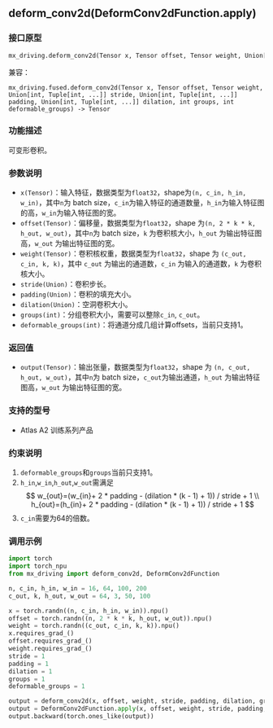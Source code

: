 ## deform_conv2d(DeformConv2dFunction.apply)
### 接口原型
```python
mx_driving.deform_conv2d(Tensor x, Tensor offset, Tensor weight, Union[int, Tuple[int, ...]] stride, Union[int, Tuple[int, ...]] padding, Union[int, Tuple[int, ...]] dilation, int groups, int deformable_groups) -> Tensor
```
兼容：
```
mx_driving.fused.deform_conv2d(Tensor x, Tensor offset, Tensor weight, Union[int, Tuple[int, ...]] stride, Union[int, Tuple[int, ...]] padding, Union[int, Tuple[int, ...]] dilation, int groups, int deformable_groups) -> Tensor
```
### 功能描述
可变形卷积。
### 参数说明
- `x(Tensor)`：输入特征，数据类型为`float32`，shape为`(n, c_in, h_in, w_in)`，其中`n`为 batch size，`c_in`为输入特征的通道数量，`h_in`为输入特征图的高，`w_in`为输入特征图的宽。
- `offset(Tensor)`：偏移量，数据类型为`float32`，shape 为`(n, 2 * k * k, h_out, w_out)`，其中`n`为 batch size，`k` 为卷积核大小，`h_out` 为输出特征图高，`w_out` 为输出特征图的宽。
- `weight(Tensor)`：卷积核权重，数据类型为`float32`，shape 为 `(c_out, c_in, k, k)`，其中 `c_out` 为输出的通道数，`c_in` 为输入的通道数，`k` 为卷积核大小。
- `stride(Union)`：卷积步长。
- `padding(Union)`：卷积的填充大小。
- `dilation(Union)`：空洞卷积大小。
- `groups(int)`：分组卷积大小，需要可以整除`c_in`, `c_out`。
- `deformable_groups(int)`：将通道分成几组计算offsets，当前只支持1。
### 返回值
- `output(Tensor)`：输出张量，数据类型为`float32`，shape 为 `(n, c_out, h_out, w_out)`，其中`n`为 batch size，`c_out`为输出通道，`h_out` 为输出特征图高，`w_out` 为输出特征图的宽。
### 支持的型号
- Atlas A2 训练系列产品
### 约束说明
1. `deformable_groups`和`groups`当前只支持1。
2. `h_in`,`w_in`,`h_out`,`w_out`需满足
$$
w_{out}=(w_{in}+ 2 * padding - (dilation * (k - 1) + 1)) / stride + 1 \\
h_{out}=(h_{in}+ 2 * padding - (dilation * (k - 1) + 1)) / stride + 1
$$
3. `c_in`需要为64的倍数。
### 调用示例
```python
import torch
import torch_npu
from mx_driving import deform_conv2d, DeformConv2dFunction

n, c_in, h_in, w_in = 16, 64, 100, 200
c_out, k, h_out, w_out = 64, 3, 50, 100

x = torch.randn((n, c_in, h_in, w_in)).npu()
offset = torch.randn((n, 2 * k * k, h_out, w_out)).npu()
weight = torch.randn((c_out, c_in, k, k)).npu()
x.requires_grad_()
offset.requires_grad_()
weight.requires_grad_()
stride = 1
padding = 1
dilation = 1
groups = 1
deformable_groups = 1

output = deform_conv2d(x, offset, weight, stride, padding, dilation, groups, deformable_groups)
output = DeformConv2dFunction.apply(x, offset, weight, stride, padding, dilation, groups, deformable_groups)
output.backward(torch.ones_like(output))
```
